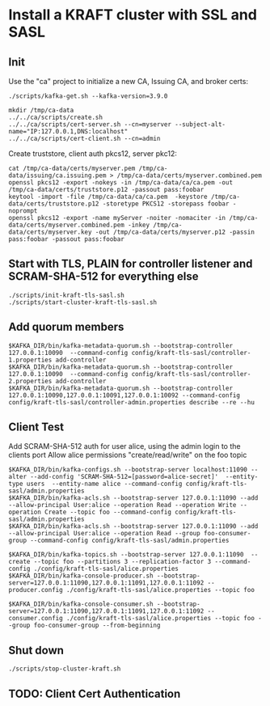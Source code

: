 # Install a KRAFT cluster with SSL and SASL


## Init

Use the "ca" project to initialize a new CA, Issuing CA, and broker certs:

```
./scripts/kafka-get.sh --kafka-version=3.9.0
```

```
mkdir /tmp/ca-data
../../ca/scripts/create.sh
../../ca/scripts/cert-server.sh --cn=myserver --subject-alt-name="IP:127.0.0.1,DNS:localhost"
../../ca/scripts/cert-client.sh --cn=admin
```

Create truststore, client auth pkcs12, server pkc12:

```
cat /tmp/ca-data/certs/myserver.pem /tmp/ca-data/issuing/ca.issuing.pem > /tmp/ca-data/certs/myserver.combined.pem
openssl pkcs12 -export -nokeys -in /tmp/ca-data/ca/ca.pem -out /tmp/ca-data/certs/truststore.p12 -passout pass:foobar
keytool -import -file /tmp/ca-data/ca/ca.pem  -keystore /tmp/ca-data/certs/truststore.p12 -storetype PKCS12 -storepass foobar -noprompt
openssl pkcs12 -export -name myServer -noiter -nomaciter -in /tmp/ca-data/certs/myserver.combined.pem -inkey /tmp/ca-data/certs/myserver.key -out /tmp/ca-data/certs/myserver.p12 -passin pass:foobar -passout pass:foobar
```

## Start with TLS, PLAIN for controller listener and  SCRAM-SHA-512 for everything else


```
./scripts/init-kraft-tls-sasl.sh
./scripts/start-cluster-kraft-tls-sasl.sh
```

## Add quorum members


```
$KAFKA_DIR/bin/kafka-metadata-quorum.sh --bootstrap-controller 127.0.0.1:10090  --command-config config/kraft-tls-sasl/controller-1.properties add-controller 
$KAFKA_DIR/bin/kafka-metadata-quorum.sh --bootstrap-controller 127.0.0.1:10090  --command-config config/kraft-tls-sasl/controller-2.properties add-controller 
$KAFKA_DIR/bin/kafka-metadata-quorum.sh --bootstrap-controller 127.0.0.1:10090,127.0.0.1:10091,127.0.0.1:10092 --command-config config/kraft-tls-sasl/controller-admin.properties describe --re --hu
```


## Client Test

Add SCRAM-SHA-512 auth for user alice, using the admin login to the clients port
Allow alice permissions "create/read/write" on the foo topic
```
$KAFKA_DIR/bin/kafka-configs.sh --bootstrap-server localhost:11090 --alter --add-config 'SCRAM-SHA-512=[password=alice-secret]'  --entity-type users  --entity-name alice --command-config config/kraft-tls-sasl/admin.properties
$KAFKA_DIR/bin/kafka-acls.sh --bootstrap-server 127.0.0.1:11090 --add --allow-principal User:alice --operation Read --operation Write --operation Create --topic foo --command-config config/kraft-tls-sasl/admin.properties
$KAFKA_DIR/bin/kafka-acls.sh --bootstrap-server 127.0.0.1:11090 --add --allow-principal User:alice --operation Read --group foo-consumer-group --command-config config/kraft-tls-sasl/admin.properties
```

```
$KAFKA_DIR/bin/kafka-topics.sh --bootstrap-server 127.0.0.1:11090  --create --topic foo --partitions 3 --replication-factor 3 --command-config ./config/kraft-tls-sasl/alice.properties
$KAFKA_DIR/bin/kafka-console-producer.sh --bootstrap-server=127.0.0.1:11090,127.0.0.1:11091,127.0.0.1:11092 --producer.config ./config/kraft-tls-sasl/alice.properties --topic foo
```
```
$KAFKA_DIR/bin/kafka-console-consumer.sh --bootstrap-server=127.0.0.1:11090,127.0.0.1:11091,127.0.0.1:11092 --consumer.config ./config/kraft-tls-sasl/alice.properties --topic foo --group foo-consumer-group --from-beginning
```

## Shut down

```
./scripts/stop-cluster-kraft.sh
```

## TODO: Client Cert Authentication

